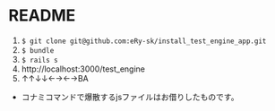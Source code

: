 # README

1. `$ git clone git@github.com:eRy-sk/install_test_engine_app.git`
1. `$ bundle`
1. `$ rails s`
1. http://localhost:3000/test_engine
1. ↑↑↓↓←→←→BA

* コナミコマンドで爆散するjsファイルはお借りしたものです。
